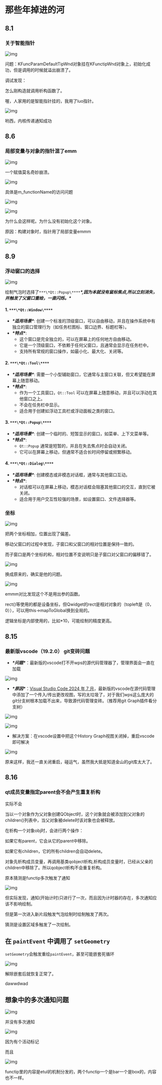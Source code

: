 # 那些年掉进的河

## 8.1

### 关于智能指针

![img](https://cloud-pic.wpsgo.com/bWNWMXA4TW1IN0pIbWEyOHBUSTVYRDc3YTJJUWdjMkVkNGhrWERBOEgrWXA4V0lvcDFVM1FQUGpsRzVJNjRERVNxNEZIWWZ0d0d0bVRrNlFuYkh3TWowNVVNZldETm5vT1RqOUI1blZvY3Z2OUh0eVpGbjhKcEpoZC9PN1BISzRPRjAxZk05Y1IzbmVuY1ZKbkw5bHVaY0NLNFJuOFF2bE9JMitQWVdrMS96c2dsaTdRRUFNSXN5VzhhelIvck44YjZmSkNSQU0wcmJybVFoWGFNekVLV3o5OFN0dmNqQW1QWDhPZUNRNkl3WTBzeEhoaXQxbkQxbXMwN3A4bE9KVnJSUkdqQlhkcVo5ZkpCb2hnY01qWUE9PQ==/attach/object/YOM6SUI2ACQAA?)

问题：KFuncParamDefaultTipWnd对象挂在KFunctipWnd对象上，初始化成功，但是调用的时候就溢出崩溃了。

调试发现：

怎么刚构造就调用析构函数了。

喔，人家用的是智能指针挂的，我用了luo指针。

![img](https://cloud-pic.wpsgo.com/bWNWMXA4TW1IN0pIbWEyOHBUSTVYRDc3YTJJUWdjMkVkNGhrWERBOEgrWXA4V0lvcDFVM1FQUGpsRzVJNjRERVNxNEZIWWZ0d0d0bVRrNlFuYkh3TWowNVVNZldETm5vT1RqOUI1blZvY3Z2OUh0eVpGbjhKcEpoZC9PN1BISzRPRjAxZk05Y1IzbmVuY1ZKbkw5bHVaY0NLNFJuOFF2bE9JMitQWVdrMS96c2dsaTdRRUFNSXN5VzhhelIvck44YjZmSkNSQU0wcmJybVFoWGFNekVLV3o5OFN0dmNqQW1QWDhPZUNRNkl3WTBzeEhoaXQxbkQxbXMwN3A4bE9KVnJSUkdqQlhkcVo5ZkpCb2hnY01qWUE9PQ==/attach/object/EK77OUI2ADQEY?)

哟西，内核传递通知成功





## 8.6

### 局部变量与对象的指针混了emm

![img](https://cloud-pic.wpsgo.com/bWNWMXA4TW1IN0pIbWEyOHBUSTVYRDc3YTJJUWdjMkVkNGhrWERBOEgrWXA4V0lvcDFVM1FQUGpsRzVJNjRERVNxNEZIWWZ0d0d0bVRrNlFuYkh3TWowNVVNZldETm5vT1RqOUI1blZvY3Z2OUh0eVpGbjhKcEpoZC9PN1BISzRPRjAxZk05Y1IzbmVuY1ZKbkw5bHVaY0NLNFJuOFF2bE9JMitQWVdrMS96c2dsaTdRRUFNSXN5VzhhelIvck44YjZmSkNSQU0wcmJybVFoWGFNekVLV3o5OFN0dmNqQW1QWDhPZUNRNkl3WTBzeEhoaXQxbkQxbXMwN3A4bE9KVnJSUkdqQlhkcVo5ZkpCb2hnY01qWUE9PQ==/attach/object/UTYEQ2Y2ABQAM?)

一个赋值莫名奇妙崩溃。

![img](https://cloud-pic.wpsgo.com/bWNWMXA4TW1IN0pIbWEyOHBUSTVYRDc3YTJJUWdjMkVkNGhrWERBOEgrWXA4V0lvcDFVM1FQUGpsRzVJNjRERVNxNEZIWWZ0d0d0bVRrNlFuYkh3TWowNVVNZldETm5vT1RqOUI1blZvY3Z2OUh0eVpGbjhKcEpoZC9PN1BISzRPRjAxZk05Y1IzbmVuY1ZKbkw5bHVaY0NLNFJuOFF2bE9JMitQWVdrMS96c2dsaTdRRUFNSXN5VzhhelIvck44YjZmSkNSQU0wcmJybVFoWGFNekVLV3o5OFN0dmNqQW1QWDhPZUNRNkl3WTBzeEhoaXQxbkQxbXMwN3A4bE9KVnJSUkdqQlhkcVo5ZkpCb2hnY01qWUE9PQ==/attach/object/7JJFK2Y2ACQCI?)

具体是m_functionName的访问问题

![img](https://cloud-pic.wpsgo.com/bWNWMXA4TW1IN0pIbWEyOHBUSTVYRDc3YTJJUWdjMkVkNGhrWERBOEgrWXA4V0lvcDFVM1FQUGpsRzVJNjRERVNxNEZIWWZ0d0d0bVRrNlFuYkh3TWowNVVNZldETm5vT1RqOUI1blZvY3Z2OUh0eVpGbjhKcEpoZC9PN1BISzRPRjAxZk05Y1IzbmVuY1ZKbkw5bHVaY0NLNFJuOFF2bE9JMitQWVdrMS96c2dsaTdRRUFNSXN5VzhhelIvck44YjZmSkNSQU0wcmJybVFoWGFNekVLV3o5OFN0dmNqQW1QWDhPZUNRNkl3WTBzeEhoaXQxbkQxbXMwN3A4bE9KVnJSUkdqQlhkcVo5ZkpCb2hnY01qWUE9PQ==/attach/object/CPWFM2Y2AAQCI?)

![img](https://cloud-pic.wpsgo.com/bWNWMXA4TW1IN0pIbWEyOHBUSTVYRDc3YTJJUWdjMkVkNGhrWERBOEgrWXA4V0lvcDFVM1FQUGpsRzVJNjRERVNxNEZIWWZ0d0d0bVRrNlFuYkh3TWowNVVNZldETm5vT1RqOUI1blZvY3Z2OUh0eVpGbjhKcEpoZC9PN1BISzRPRjAxZk05Y1IzbmVuY1ZKbkw5bHVaY0NLNFJuOFF2bE9JMitQWVdrMS96c2dsaTdRRUFNSXN5VzhhelIvck44YjZmSkNSQU0wcmJybVFoWGFNekVLV3o5OFN0dmNqQW1QWDhPZUNRNkl3WTBzeEhoaXQxbkQxbXMwN3A4bE9KVnJSUkdqQlhkcVo5ZkpCb2hnY01qWUE9PQ==/attach/object/RM5VY2Y2ACQCI?)



为什么会这样呢。为什么没有初始化这个对象。

原因：构建对象时，指针用了局部变量emmm

![img](https://cloud-pic.wpsgo.com/bWNWMXA4TW1IN0pIbWEyOHBUSTVYRDc3YTJJUWdjMkVkNGhrWERBOEgrWXA4V0lvcDFVM1FQUGpsRzVJNjRERVNxNEZIWWZ0d0d0bVRrNlFuYkh3TWowNVVNZldETm5vT1RqOUI1blZvY3Z2OUh0eVpGbjhKcEpoZC9PN1BISzRPRjAxZk05Y1IzbmVuY1ZKbkw5bHVaY0NLNFJuOFF2bE9JMitQWVdrMS96c2dsaTdRRUFNSXN5VzhhelIvck44YjZmSkNSQU0wcmJybVFoWGFNekVLV3o5OFN0dmNqQW1QWDhPZUNRNkl3WTBzeEhoaXQxbkQxbXMwN3A4bE9KVnJSUkdqQlhkcVo5ZkpCb2hnY01qWUE9PQ==/attach/object/6RFGA2Y2ACQAA?)





## 8.9

### 浮动窗口的选择

![img](https://cloud-pic.wpsgo.com/bWNWMXA4TW1IN0pIbWEyOHBUSTVYRDc3YTJJUWdjMkVkNGhrWERBOEgrWXA4V0lvcDFVM1FQUGpsRzVJNjRERVNxNEZIWWZ0d0d0bVRrNlFuYkh3TWowNVVNZldETm5vT1RqOUI1blZvY3Z2OUh0eVpGbjhKcEpoZC9PN1BISzRPRjAxZk05Y1IzbmVuY1ZKbkw5bHVaY0NLNFJuOFF2bE9JMitQWVdrMS96c2dsaTdRRUFNSXN5VzhhelIvck44YjZmSkNSQU0wcmJybVFoWGFNekVLV3o5OFN0dmNqQW1QWDhPZUNRNkl3WTBzeEhoaXQxbkQxbXMwN3A4bE9KVnJSUkdqQlhkcVo5ZkpCb2hnY01qWUE9PQ==/attach/object/HULP26I2AAABU?)

绘制气泡时选择了`***\*Qt::Popup\****`***\*,因为本就没有鼠标焦点,所以立刻消失，并触发了父窗口重绘，一直闪烁。\****

#### 1. `***\*Qt::Window\****`

- ***\*适用场景\****: 创建一个标准的顶级窗口，可以自由移动，并且在操作系统中有独立的窗口管理行为（如任务栏图标、窗口边界、标题栏等）。
- ***\*特点\****:
  - 这个窗口是完全独立的，可以在屏幕上的任何地方自由移动。
  - 它是一个顶级窗口，不依赖于任何父窗口，且通常会显示在任务栏中。
  - 支持所有常规的窗口操作，如最小化、最大化、关闭等。

#### 2. `***\*Qt::Tool\****`

- ***\*适用场景\****: 需要一个小型辅助窗口，它通常与主窗口关联，但又希望能在屏幕上随意移动。
- ***\*特点\****:
  - 作为一个工具窗口，`Qt::Tool` 可以在屏幕上随意移动，并且可以浮动在其他窗口之上。
  - 不会在任务栏中显示。
  - 适合用于创建如浮动工具栏或浮动面板之类的窗口。

#### 3. `***\*Qt::Popup\****`

- ***\*适用场景\****: 创建一个临时的、短暂显示的窗口，如菜单、上下文菜单等。
- ***\*特点\****:
  - `Qt::Popup` 通常是短暂的，并且在失去焦点时会自动关闭。
  - 它可以在屏幕上移动，但通常不适合长时间停留或频繁移动。

#### 4. `***\*Qt::Dialog\****`

- ***\*适用场景\****: 创建模态或非模态对话框，通常与其他窗口互动。
- ***\*特点\****:
  - 对话框可以在屏幕上移动，模态对话框会阻塞其他窗口的交互，直到它被关闭。
  - 适合用于用户交互性较强的场景，如设置窗口、文件选择器等。



### 坐标

![img](https://cloud-pic.wpsgo.com/bWNWMXA4TW1IN0pIbWEyOHBUSTVYRDc3YTJJUWdjMkVkNGhrWERBOEgrWXA4V0lvcDFVM1FQUGpsRzVJNjRERVNxNEZIWWZ0d0d0bVRrNlFuYkh3TWowNVVNZldETm5vT1RqOUI1blZvY3Z2OUh0eVpGbjhKcEpoZC9PN1BISzRPRjAxZk05Y1IzbmVuY1ZKbkw5bHVaY0NLNFJuOFF2bE9JMitQWVdrMS96c2dsaTdRRUFNSXN5VzhhelIvck44YjZmSkNSQU0wcmJybVFoWGFNekVLV3o5OFN0dmNqQW1QWDhPZUNRNkl3WTBzeEhoaXQxbkQxbXMwN3A4bE9KVnJSUkdqQlhkcVo5ZkpCb2hnY01qWUE9PQ==/attach/object/UV7EK6Q2AAQGM?)

把两个坐标相加，位置出现了偏差。

移动父窗口的过程中发现，子窗口和父窗口的相对位置是保持一致的。

而子窗口是两个坐标的和，相对位置不变说明只是子窗口对父窗口的偏移错了。

![img](https://cloud-pic.wpsgo.com/bWNWMXA4TW1IN0pIbWEyOHBUSTVYRDc3YTJJUWdjMkVkNGhrWERBOEgrWXA4V0lvcDFVM1FQUGpsRzVJNjRERVNxNEZIWWZ0d0d0bVRrNlFuYkh3TWowNVVNZldETm5vT1RqOUI1blZvY3Z2OUh0eVpGbjhKcEpoZC9PN1BISzRPRjAxZk05Y1IzbmVuY1ZKbkw5bHVaY0NLNFJuOFF2bE9JMitQWVdrMS96c2dsaTdRRUFNSXN5VzhhelIvck44YjZmSkNSQU0wcmJybVFoWGFNekVLV3o5OFN0dmNqQW1QWDhPZUNRNkl3WTBzeEhoaXQxbkQxbXMwN3A4bE9KVnJSUkdqQlhkcVo5ZkpCb2hnY01qWUE9PQ==/attach/object/T4MFS6Q2AAQFY?)

换成原来的，确实是他的问题。

![img](https://cloud-pic.wpsgo.com/bWNWMXA4TW1IN0pIbWEyOHBUSTVYRDc3YTJJUWdjMkVkNGhrWERBOEgrWXA4V0lvcDFVM1FQUGpsRzVJNjRERVNxNEZIWWZ0d0d0bVRrNlFuYkh3TWowNVVNZldETm5vT1RqOUI1blZvY3Z2OUh0eVpGbjhKcEpoZC9PN1BISzRPRjAxZk05Y1IzbmVuY1ZKbkw5bHVaY0NLNFJuOFF2bE9JMitQWVdrMS96c2dsaTdRRUFNSXN5VzhhelIvck44YjZmSkNSQU0wcmJybVFoWGFNekVLV3o5OFN0dmNqQW1QWDhPZUNRNkl3WTBzeEhoaXQxbkQxbXMwN3A4bE9KVnJSUkdqQlhkcVo5ZkpCb2hnY01qWUE9PQ==/attach/object/J4JGU6Q2ACQCI?)

emmm对比发现这个不是用出参的函数。



rect()等使用的都是设备坐标，但Qwidget的rect是相对对象的（topleft是（0，0）），可以用this->mapToGlobal换到全局的。

逻辑坐标是内部使用的，比如*10，可能绘制的精度更高。









## 8.15

### 最新版vscode（19.2.0） git变砖问题

- ***\*问题\****：最新版的vscode打不开wps的源代码管理器了，管理界面会一直在加载

![img](https://cloud-pic.wpsgo.com/bWNWMXA4TW1IN0pIbWEyOHBUSTVYRDc3YTJJUWdjMkVkNGhrWERBOEgrWXA4V0lvcDFVM1FQUGpsRzVJNjRERVNxNEZIWWZ0d0d0bVRrNlFuYkh3TWowNVVNZldETm5vT1RqOUI1blZvY3Z2OUh0eVpGbjhKcEpoZC9PN1BISzRPRjAxZk05Y1IzbmVuY1ZKbkw5bHVaY0NLNFJuOFF2bE9JMitQWVdrMS96c2dsaTdRRUFNSXN5VzhhelIvck44YjZmSkNSQU0wcmJybVFoWGFNekVLV3o5OFN0dmNqQW1QWDhPZUNRNkl3WTBzeEhoaXQxbkQxbXMwN3A4bE9KVnJSUkdqQlhkcVo5ZkpCb2hnY01qWUE9PQ==/attach/object/7HXM23A2AAQFA?)

- ***\*原因\****：[Visual Studio Code 2024 年 7 月](https://code.visualstudio.com/updates/v1_92)，最新版的vscode在源代码管理中添加了一个传入/传出更改视图，写的太垃圾了，对于我们wps这么庞大的git分支树根本加载不出来，导致源代码管理变砖。（推荐用git Graph插件看分支树）

![img](https://cloud-pic.wpsgo.com/bWNWMXA4TW1IN0pIbWEyOHBUSTVYRDc3YTJJUWdjMkVkNGhrWERBOEgrWXA4V0lvcDFVM1FQUGpsRzVJNjRERVNxNEZIWWZ0d0d0bVRrNlFuYkh3TWowNVVNZldETm5vT1RqOUI1blZvY3Z2OUh0eVpGbjhKcEpoZC9PN1BISzRPRjAxZk05Y1IzbmVuY1ZKbkw5bHVaY0NLNFJuOFF2bE9JMitQWVdrMS96c2dsaTdRRUFNSXN5VzhhelIvck44YjZmSkNSQU0wcmJybVFoWGFNekVLV3o5OFN0dmNqQW1QWDhPZUNRNkl3WTBzeEhoaXQxbkQxbXMwN3A4bE9KVnJSUkdqQlhkcVo5ZkpCb2hnY01qWUE9PQ==/attach/object/JW4463A2AAQCC?)

![img](https://cloud-pic.wpsgo.com/bWNWMXA4TW1IN0pIbWEyOHBUSTVYRDc3YTJJUWdjMkVkNGhrWERBOEgrWXA4V0lvcDFVM1FQUGpsRzVJNjRERVNxNEZIWWZ0d0d0bVRrNlFuYkh3TWowNVVNZldETm5vT1RqOUI1blZvY3Z2OUh0eVpGbjhKcEpoZC9PN1BISzRPRjAxZk05Y1IzbmVuY1ZKbkw5bHVaY0NLNFJuOFF2bE9JMitQWVdrMS96c2dsaTdRRUFNSXN5VzhhelIvck44YjZmSkNSQU0wcmJybVFoWGFNekVLV3o5OFN0dmNqQW1QWDhPZUNRNkl3WTBzeEhoaXQxbkQxbXMwN3A4bE9KVnJSUkdqQlhkcVo5ZkpCb2hnY01qWUE9PQ==/attach/object/HM45C3A2ACAAG?)

- 解决方案：在vscode设置中把这个History Graph视图关闭掉，重启vscode即可解决

![img](https://cloud-pic.wpsgo.com/bWNWMXA4TW1IN0pIbWEyOHBUSTVYRDc3YTJJUWdjMkVkNGhrWERBOEgrWXA4V0lvcDFVM1FQUGpsRzVJNjRERVNxNEZIWWZ0d0d0bVRrNlFuYkh3TWowNVVNZldETm5vT1RqOUI1blZvY3Z2OUh0eVpGbjhKcEpoZC9PN1BISzRPRjAxZk05Y1IzbmVuY1ZKbkw5bHVaY0NLNFJuOFF2bE9JMitQWVdrMS96c2dsaTdRRUFNSXN5VzhhelIvck44YjZmSkNSQU0wcmJybVFoWGFNekVLV3o5OFN0dmNqQW1QWDhPZUNRNkl3WTBzeEhoaXQxbkQxbXMwN3A4bE9KVnJSUkdqQlhkcVo5ZkpCb2hnY01qWUE9PQ==/attach/object/XHHNE3A2AAAHK?)

原来这样，我还一直关闭重启，碰运气，虽然我大抵是知道金山的git库太大了。



## 8.16

### qt成员变量指定parent会不会产生重复析构

实际不会

当以一个对象作为父对象创建QObject时，这个对象就会被添加到父对象的children()列表中，当父对象被delete时该对象也会被释放。

在析构一个对象obj时，会进行两个操作：

如果它有parent，它会从它的parent中移除。

如果它有children，它的所有children会自动delete。



对象先析构成员变量，再调用基类qobject析构,析构成员变量时，已经从父亲的children中移除了。所以qobject析构不会重复析构。



原本猜测是functip多次触发了通知

![img](https://cloud-pic.wpsgo.com/RElnVWJWYTR0WGhGZ25RUzFOY3k2ZVZCd0ROcW5YTWJkMWRpclpodHNuWDYxSFR3aGovVnoxWnlpUEZ2SWN4Rjd3ZVdMTTVjY0JyOHNSc2laQkt3R2lYV0kzRy9FWU9Xc2pmeWpHR2dzdGpVWWJEbEJ1TmVGV0VrT1lHZXJacVppeE9xc2Fac0FHWHNLUjVZQUI0c1pCS2hnLzNTUnlFNUZnZVBzZ092cndmTTVLYjY2eTYwNU50dVR3SmJTYUxOYzIrVytKUDE0MlliQmMxR2pPOWplTk9rOGs0d1MxM1JnTnE4WnZ6Qmo1azY2U3k2ZVhpTGJBeGY1N1NKSjZ4TFIxb2JRUlpCVWxWaUxOOHpBTDkzY1E9PQ==/attach/object/OF7FBLQ2AAAF2?)

但实际发现，通知(开始计时)只进行了一次，而且因为计时器的存在，多次通知应该不影响绘制。

但是第一次进入新片段触发气泡绘制时绘制触发了两次。



猜测是设置区域多触发了一次绘制。

## 在 `paintEvent` 中调用了 `setGeometry`

`setGeometry`会触发重绘`paintEvent`，甚至可能嵌套死循环

![img](https://cloud-pic.wpsgo.com/RElnVWJWYTR0WGhGZ25RUzFOY3k2ZVZCd0ROcW5YTWJkMWRpclpodHNuWDYxSFR3aGovVnoxWnlpUEZ2SWN4Rjd3ZVdMTTVjY0JyOHNSc2laQkt3R2lYV0kzRy9FWU9Xc2pmeWpHR2dzdGpVWWJEbEJ1TmVGV0VrT1lHZXJacVppeE9xc2Fac0FHWHNLUjVZQUI0c1pCS2hnLzNTUnlFNUZnZVBzZ092cndmTTVLYjY2eTYwNU50dVR3SmJTYUxOYzIrVytKUDE0MlliQmMxR2pPOWplTk9rOGs0d1MxM1JnTnE4WnZ6Qmo1azY2U3k2ZVhpTGJBeGY1N1NKSjZ4TFIxb2JRUlpCVWxWaUxOOHpBTDkzY1E9PQ==/attach/object/LF4GPLQ2ADAC6?)

解除嵌套后就恢复正常了。



dawwdwad

## 想象中的多次通知问题

![img](https://cloud-pic.wpsgo.com/RElnVWJWYTR0WGhGZ25RUzFOY3k2ZVZCd0ROcW5YTWJkMWRpclpodHNuWDYxSFR3aGovVnoxWnlpUEZ2SWN4Rjd3ZVdMTTVjY0JyOHNSc2laQkt3R2lYV0kzRy9FWU9Xc2pmeWpHR2dzdGpVWWJEbEJ1TmVGV0VrT1lHZXJacVppeE9xc2Fac0FHWHNLUjVZQUI0c1pCS2hnLzNTUnlFNUZnZVBzZ092cndmTTVLYjY2eTYwNU50dVR3SmJTYUxOYzIrVytKUDE0MlliQmMxR2pPOWplTk9rOGs0d1MxM1JnTnE4WnZ6Qmo1azY2U3k2ZVhpTGJBeGY1N1NKSjZ4TFIxb2JRUlpCVWxWaUxOOHpBTDkzY1E9PQ==/attach/object/FZZHJLQ2ADAC6?)

并没有多次通知

![img](https://cloud-pic.wpsgo.com/RElnVWJWYTR0WGhGZ25RUzFOY3k2ZVZCd0ROcW5YTWJkMWRpclpodHNuWDYxSFR3aGovVnoxWnlpUEZ2SWN4Rjd3ZVdMTTVjY0JyOHNSc2laQkt3R2lYV0kzRy9FWU9Xc2pmeWpHR2dzdGpVWWJEbEJ1TmVGV0VrT1lHZXJacVppeE9xc2Fac0FHWHNLUjVZQUI0c1pCS2hnLzNTUnlFNUZnZVBzZ092cndmTTVLYjY2eTYwNU50dVR3SmJTYUxOYzIrVytKUDE0MlliQmMxR2pPOWplTk9rOGs0d1MxM1JnTnE4WnZ6Qmo1azY2U3k2ZVhpTGJBeGY1N1NKSjZ4TFIxb2JRUlpCVWxWaUxOOHpBTDkzY1E9PQ==/attach/object/JWXXLLQ2AAQCA?)

因为有个活动标记



而且

![img](https://cloud-pic.wpsgo.com/RElnVWJWYTR0WGhGZ25RUzFOY3k2ZVZCd0ROcW5YTWJkMWRpclpodHNuWDYxSFR3aGovVnoxWnlpUEZ2SWN4Rjd3ZVdMTTVjY0JyOHNSc2laQkt3R2lYV0kzRy9FWU9Xc2pmeWpHR2dzdGpVWWJEbEJ1TmVGV0VrT1lHZXJacVppeE9xc2Fac0FHWHNLUjVZQUI0c1pCS2hnLzNTUnlFNUZnZVBzZ092cndmTTVLYjY2eTYwNU50dVR3SmJTYUxOYzIrVytKUDE0MlliQmMxR2pPOWplTk9rOGs0d1MxM1JnTnE4WnZ6Qmo1azY2U3k2ZVhpTGJBeGY1N1NKSjZ4TFIxb2JRUlpCVWxWaUxOOHpBTDkzY1E9PQ==/attach/object/5BOXRLQ2ADAC6?)

functip里的内容是etul的机制分发的，两个functip一个是bar一个是box的，内容也不一样。